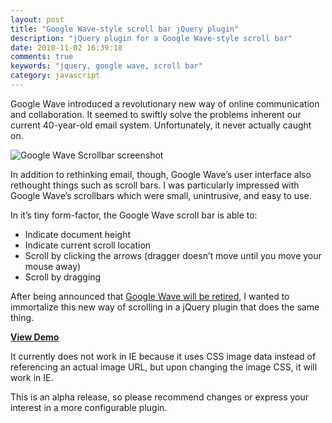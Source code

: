 ```yaml
---
layout: post
title: "Google Wave-style scroll bar jQuery plugin"
description: "jQuery plugin for a Google Wave-style scroll bar"
date: 2010-11-02 16:39:18
comments: true
keywords: "jquery, google wave, scroll bar"
category: javascript
---
```


Google Wave introduced a revolutionary new way of online communication and collaboration. It seemed to swiftly solve 
the problems inherent our current 40-year-old email system. Unfortunately, it never actually caught on.

![Google Wave Scrollbar screenshot](/images/scrollbar.png "Google Wave Scrollbar")

In addition to rethinking email, though, Google Wave’s user interface also rethought things such as scroll bars. 
I was particularly impressed with Google Wave’s scrollbars which were small, unintrusive, and easy to use.

In it’s tiny form-factor, the Google Wave scroll bar is able to:

*   Indicate document height
*   Indicate current scroll location
*   Scroll by clicking the arrows (dragger doesn’t move until you move your mouse away)
*   Scroll by dragging

After being announced that [Google Wave will be retired](http://googleblog.blogspot.com/2010/08/update-on-google-wave.html), 
I wanted to immortalize this new way of scrolling in a jQuery plugin that does the same thing.

[**View Demo**](http://code.konrness.com/google-wave-scrollbar/)

It currently does not work in IE because it uses CSS image data instead of referencing an actual image URL, but upon 
changing the image CSS, it will work in IE.

This is an alpha release, so please recommend changes or express your interest in a more configurable plugin.